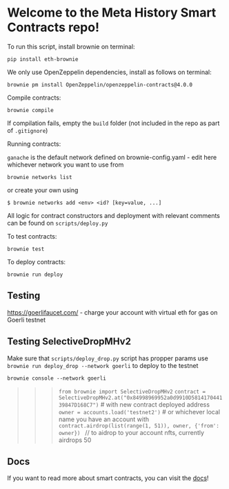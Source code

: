 # Welcome to the Meta History Smart Contracts repo!

To run this script, install brownie on terminal:

```
pip install eth-brownie
```

We only use OpenZeppelin dependencies, install as follows on terminal:

```
brownie pm install OpenZeppelin/openzeppelin-contracts@4.0.0
```

Compile contracts:

```
brownie compile
```

If compilation fails, empty the `build` folder (not included in the repo as part of `.gitignore`)

Running contracts:

`ganache` is the default network defined on brownie-config.yaml - edit here whichever network you want to use
from 

```
brownie networks list
``` 

or create your own using 
```
$ brownie networks add <env> <id? [key=value, ...]
```

All logic for contract constructors and deployment with relevant comments can be found on `scripts/deploy.py`

To test contracts:

```
brownie test 
```

To deploy contracts:

```
brownie run deploy
```

## Testing

https://goerlifaucet.com/  - charge your account with virtual eth for gas on Goerli testnet

## Testing SelectiveDropMHv2

Make sure that `scripts/deploy_drop.py` script has propper params
use `brownie run deploy_drop --network goerli` to deploy to the testnet

`brownie console --network goerli`
>>> `from brownie import SelectiveDropMHv2`
>>> `contract = SelectiveDropMHv2.at("0x84998969952a0d9910D581417044139847D168C7")` # with new contract deployed address
>>> `owner = accounts.load('testnet2')` # or whichever local name you have an account with
>>> `contract.airdrop(list(range(1, 51)), owner, {'from': owner}) ` // to aidrop to your account nfts, currently airdrops 50

## Docs

If you want to read more about smart contracts, you can visit the [docs](/docs)!
